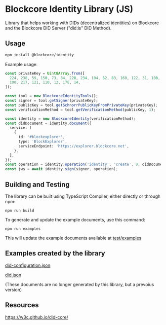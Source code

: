 # Blockcore Identity Library (JS)

Library that helps working with DIDs (decentralized identities) on Blockcore and the Blockcore DID Server ("did:is" DID Method).

## Usage

```sh
npm install @blockcore/identity
```

Example usage:

```ts
const privateKey = Uint8Array.from([
  224, 238, 59, 150, 73, 84, 228, 234, 104, 62, 83, 160, 122, 31, 108, 129, 74, 29, 104, 195, 192, 81, 158, 11, 167,
  100, 217, 121, 110, 12, 178, 14,
]);

const tool = new BlockcoreIdentityTools();
const signer = tool.getSigner(privateKey);
const publicKey = tool.getSchnorrPublicKeyFromPrivateKey(privateKey);
const verificationMethod = tool.getVerificationMethod(publicKey, 1);

const identity = new BlockcoreIdentity(verificationMethod);
const didDocument = identity.document({
  service: [
    {
      id: '#blockexplorer',
      type: 'BlockExplorer',
      serviceEndpoint: 'https://explorer.blockcore.net',
    },
  ],
});
const operation = identity.operation('identity', 'create', 0, didDocument);
const jws = await identity.sign(signer, operation);
```

## Building and Testing

The library can be built using TypeScript Compiler, either directly or through npm:

```
npm run build
```

To generate and update the example documents, use this command:

```
npm run examples
```

This will update the example documents available at [test/examples](test/examples)

## Examples created by the library

[did-configuration.json](https://www.blockcore.net/.well-known/did-configuration.json)

[did.json](https://www.blockcore.net/.well-known/did.json)

(These documents are no longer generated by this library, but a prevoius version)

## Resources

https://w3c.github.io/did-core/
